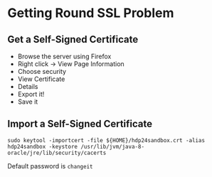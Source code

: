 

# Getting Round SSL Problem

## Get a Self-Signed Certificate
 * Browse the server using Firefox
 * Right click -> View Page Information
 * Choose security
 * View Certificate
 * Details
 * Export it!
 * Save it

## Import a Self-Signed Certificate
```sudo keytool -importcert -file ${HOME}/hdp24sandbox.crt -alias hdp24sandbox -keystore /usr/lib/jvm/java-8-oracle/jre/lib/security/cacerts```

Default password is `changeit`
